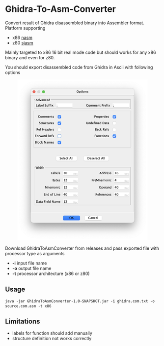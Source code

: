 # Ghidra-To-Asm-Converter
Convert result of Ghidra disassembled binary into Assembler format. 
Platform supporting 
 - x86 [nasm](https://www.nasm.us)
 - z80 [sjasm](https://github.com/Konamiman/Sjasm)

Mainly targeted to x86 16 bit real mode code but should works for any x86 binary and even for z80.

You should export disassembled code from Ghidra in Ascii with following options
<figure><img src="images/ghidra_export_options.png"></figure>
Download GhidraToAsmConverter from releases and pass exported file with processor type as arguments
 
- **-i** input file name
 - **-o** output file name
 - **-t** processor architecture (x86 or z80)

## Usage
```
java -jar GhidraToAsmConverter-1.0-SNAPSHOT.jar -i ghidra.com.txt -o source.com.asm -t x86
```

## Limitations
 - labels for function should add manually
 - structure definition not works correctly

